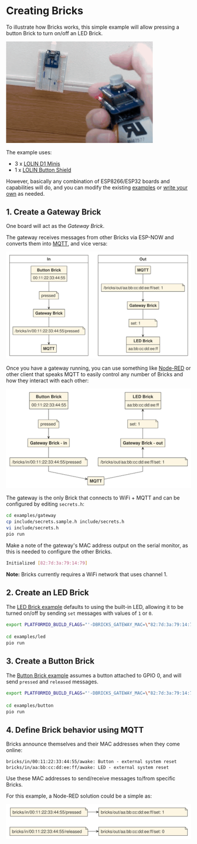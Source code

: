# Creating Bricks

To illustrate how Bricks works, this simple example will allow pressing
a button Brick to turn on/off an LED Brick.

<img src=/docs/example.gif width=400>

The example uses:

- 3 x [LOLIN D1 Minis](https://www.aliexpress.com/item/32529101036.html)
- 1 x [LOLIN Button Shield](https://www.aliexpress.com/item/32575988167.html)

However, basically any combination of ESP8266/ESP32 boards and capabilities will do, and you can modify the existing [examples](/examples) or [write your own](/docs/integrate.md) as needed.

## 1. Create a Gateway Brick

One board will act as the _Gateway Brick_.

The gateway receives messages from other Bricks via ESP-NOW and converts them into [MQTT](https://mqtt.org/), and vice versa:

<img src=/docs/gateway.svg>

Once you have a gateway running, you can use something like [Node-RED](https://nodered.org/) or other client that speaks MQTT to easily control any number of Bricks and how they interact with each other:

<img src=/docs/combine.svg>

The gateway is the only Brick that connects to WiFi + MQTT and can be configured by editing `secrets.h`:

```bash
cd examples/gateway
cp include/secrets.sample.h include/secrets.h
vi include/secrets.h
pio run
```

Make a note of the gateway's MAC address output on the serial monitor, as this is needed to configure the other Bricks.

```bash
Initialized [82:7d:3a:79:14:79]
```

**Note:** Bricks currently requires a WiFi network that uses channel 1.

## 2. Create an LED Brick

The [LED Brick example](/examples/led) defaults to using the built-in LED, allowing it to
be turned on/off by sending `set` messages with values of `1` or `0`.

```bash
export PLATFORMIO_BUILD_FLAGS="'-DBRICKS_GATEWAY_MAC=\"82:7d:3a:79:14:79\"'"

cd examples/led
pio run
```

## 3. Create a Button Brick

The [Button Brick example](/examples/button) assumes a button attached
to GPIO 0, and will send `pressed` and `released` messages.

```bash
export PLATFORMIO_BUILD_FLAGS="'-DBRICKS_GATEWAY_MAC=\"82:7d:3a:79:14:79\"'"

cd examples/button
pio run
```

## 4. Define Brick behavior using MQTT

Bricks announce themselves and their MAC addresses when they come online:

```mqtt
bricks/in/00:11:22:33:44:55/awake: Button - external system reset
bricks/in/aa:bb:cc:dd:ee:ff/awake: LED - external system reset
```

Use these MAC addresses to send/receive messages to/from specific
Bricks.

For this example, a Node-RED solution could be a simple as:

<img src=/docs/mqtt.svg>
